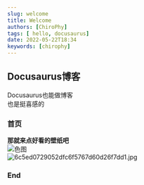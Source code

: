 ```yaml
---
slug: welcome
title: Welcome
authors: [ChiroPhy]
tags: [ hello, docusaurus]
date: 2022-05-22T18:34
keywords: [chirophy]
---
```


## Docusaurus博客

Docusaurus也能做博客  
也是挺喜感的  

### 首页

**那就来点好看的壁纸吧**  
![色图](https://s3.bmp.ovh/imgs/2022/06/19/d487c46306ca02ad.jpg)  
![6c5ed0729052dfc6f5767d60d26f7dd1.jpg](https://img.gejiba.com/images/6c5ed0729052dfc6f5767d60d26f7dd1.jpg)

### End